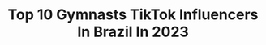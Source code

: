 ---
title: Top 10 Gymnasts TikTok Influencers In Brazil In 2023
description: >-
  Find top gymnasts TikTok influencers in Brazil in 2023. Most popular hashtags: #foryou #gymnastics #fyp #fy.
platform: TikTok
hits: 19
text_top: Identify the most popular TikTok profiles on inBeat.
text_bottom: inBeat aggregates 19 TikTok influencers like this in Brazil for you to work with.
profiles:
  - username: "aninhabaracho"
    fullname: >-
      aninhabaracho
    bio: >-
      🇧🇷 Circus teacher, Zumba ZIN, Ex- Gymnast Google: Galpão Aninha Baracho
    location: "Brazil"
    followers: 5195
    engagement: 985
    commentsToLikes: 0.058673
    id: ck9ejl9we38nh0j78j84ptdgj
    verified: false
    hashtags: "#fyp, #pravoce, #fy, #duet"
  - username: "arthurnory"
    fullname: >-
      arthurnory
    bio: >-
      Gymnast Olympic Medalist 🥉 World Champion 🥇
    location: "Brazil"
    followers: 296600
    engagement: 864
    commentsToLikes: 0.009322
    id: ck9k8acll84hx0j78muozs6i3
    verified: true
    hashtags: "#gym, #gymnastics, #dance, #fyp"
  - username: "natigaudio"
    fullname: >-
      NATÁLIA GAUDIO
    bio: >-
      Olympian Gymnast of Brazilian Team! 🇧🇷🤸🏼‍♀️❤️ Insta: natigaudio
    location: "Brazil"
    followers: 135200
    engagement: 744
    commentsToLikes: 0.011721
    id: ckaibrazihl9k0i78sdbt4c67
    verified: true
    hashtags: "#colors, #quarantine, #gymmast, #gymlover"
  - username: "bielzinx"
    fullname: >-
      Gabriel Alves
    bio: >-
      Vou tentar voltar a postar com mais frequência Não desistam de mim 🥺
    location: "Brazil"
    followers: 55100
    engagement: 1988
    commentsToLikes: 0.017848
    id: ck9kdgbjyu24g0j7807aeseuf
    verified: false
    hashtags: "#trend, #gymnastics, #tiedye, #viral"
  - username: "mateus_neb"
    fullname: >-
      Mateus Neb 😜
    bio: >-
      🇧🇷 TikTok 🤪 Atleta
    location: "Brazil"
    followers: 3213
    engagement: 1665
    commentsToLikes: 0.036376
    id: ck9kbvfcwmw520j78o0fe736f
    verified: false
    hashtags: "#fy, #gym, #viral, #fyp"
  - username: "riqueaalves"
    fullname: >-
      Henrique Alves
    bio: >-
      handstand, acroyoga
    location: "Brazil"
    followers: 2606
    engagement: 915
    commentsToLikes: 0.042186
    id: ck92trv9rj6o30j785mo7kkvq
    verified: false
    hashtags: "#circuslife, #acrobatics, #streetworkout, #headstand"
  - username: "isamenarski"
    fullname: >-
      Isadora Menarski
    bio: >-
      #FitForAll FITNESS/ FOTÓGRAFA / MÃE 📸 @menarski.fotografia
    location: "Brazil"
    followers: 534100
    engagement: 545
    commentsToLikes: 0.047474
    id: ck81sx4zbtryy0j78rklaxlrw
    verified: false
    hashtags: "#danca, #fitness, #greatdane, #danc"
  - username: "nathyp0"
    fullname: >-
      NAHTY
    bio: >-
      Me sigam no Instagram 👆🏻
    location: "Brazil"
    followers: 6832
    engagement: 508
    commentsToLikes: 0.077716
    id: ck92tre52j3ct0j78al662539
    verified: false
    hashtags: "#fyp, #foryoupage, #fy, #paravoce"
  - username: "juliarozicki"
    fullname: >-
      Júlia Rozicki
    bio: >-
      Vídeo (quase) todo dia haha Mais vídeos de pole no meu insta: @juliarozicki
    location: "Brazil"
    followers: 122200
    engagement: 1508
    commentsToLikes: 0.017503
    id: ck8vxm0norh9c0j78pl25t99w
    verified: false
    hashtags: "#poledancing, #fyp, #fail, #polespin"
  - username: "migtrevisan"
    fullname: >-
      Miguel Trevisan
    bio: >-
      📍 Santa Maria - RS Este perfil contém humor, ironia e mais!
    location: "Brazil"
    followers: 50000
    engagement: 996
    commentsToLikes: 0.042301
    id: ckb17ccxjuw560j2398el8cyq
    verified: false
    hashtags: "#geracaotiktok, #crossfit, #mae, #lpo"
---